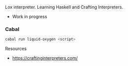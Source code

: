 Lox interpreter.
Learning Haskell and Crafting Interpreters.

- Work in progress

### Cabal
```sh
cabal run liquid-oxygen <script>
```

Resources
- https://craftinginterpreters.com/
